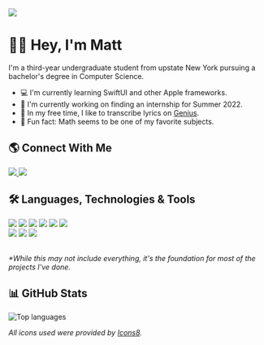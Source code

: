 <img src="https://i.imgur.com/x5zD23D.jpg">

# 👋🏼 Hey, I'm Matt
I'm a third-year undergraduate student from upstate New York pursuing a bachelor's degree in Computer Science.

- 💻 I'm currently learning SwiftUI and other Apple frameworks.
- 🌱 I'm currently working on finding an internship for Summer 2022.
- 📝 In my free time, I like to transcribe lyrics on [Genius](https://genius.com/).
- 🧮 Fun fact: Math seems to be one of my favorite subjects.

## 🌎 Connect With Me
<div>
  <!-- LinkedIn -->
  <a href="https://www.linkedin.com/in/mattwurl/">
    <img src="https://img.icons8.com/fluency/48/000000/linkedin.png"/>
  </a>
  <!-- Twitter -->
  <a href="https://twitter.com/MattWurl">
    <img src="https://img.icons8.com/color/48/000000/twitter--v1.png"/>
  </a>
</div>

## 🛠 Languages, Technologies & Tools
<div>
  <img src="https://img.icons8.com/color/50/000000/swift.png"/>
  <img src="https://img.icons8.com/fluency/48/000000/swiftui.png"/>
  <img src="https://img.icons8.com/color/48/000000/javascript--v1.png"/>
  <img src="https://img.icons8.com/ultraviolet/40/000000/react--v1.png"/>
  <img src="https://img.icons8.com/color/48/000000/nodejs.png"/>
  <img src="https://img.icons8.com/color/48/000000/java-coffee-cup-logo--v1.png"/>
</div>

<div>
  <img src="https://img.icons8.com/color/48/000000/xcode.png"/>
  <img src="https://img.icons8.com/color/48/000000/visual-studio-code-2019.png"/>
  <img src="https://img.icons8.com/fluency/48/000000/figma.png"/>
</div>

<br />*\*While this may not include everything, it's the foundation for most of the projects I've done.*

## 📊 GitHub Stats
![Top languages](https://github-readme-stats.vercel.app/api/top-langs/?username=anxietymedicine)

*All icons used were provided by <a href="https://icons8.com/">Icons8</a>.*

<!--
**AnxietyMedicine/AnxietyMedicine** is a ✨ _special_ ✨ repository because its `README.md` (this file) appears on your GitHub profile.

Here are some ideas to get you started:

- 🔭 I’m currently working on ...
- 🌱 I’m currently learning ...
- 👯 I’m looking to collaborate on ...
- 🤔 I’m looking for help with ...
- 💬 Ask me about ...
- 📫 How to reach me: ...
- 😄 Pronouns: ...
- ⚡ Fun fact: ...
-->
